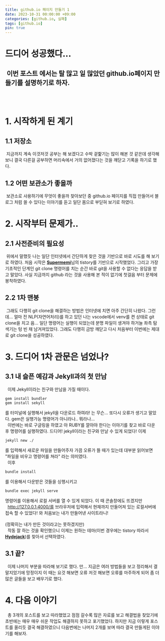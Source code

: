 ```yaml
---
title: github.io 페이지 만들기 1
date: 2023-10-31 00:00:00 +09:00
categories: [github.io, 실패]
tags: [github.io]
pin: true
---
```



드디어 성공했다...
================

&nbsp;이번 포스트 에서는 탈 많고 일 많았던 github.io페이지 만들기를 설명하기로 하자. 
-----------
<br/>
<br/>

# 1. 시작하게 된 계기
## 1.1 저장소
&nbsp;지금까지 계속 이것저것 공부는 해 보겠다고 수박 겉핥기는 많이 해본 것 같은데 생각해 보니 결국 다른걸 공부하면 머리속에서 거의 없어졌다는 것을 꺠닫고 기록을 하기로 했다.
## 1.2 어떤 보관소가 좋을까
&nbsp;보관소로 사용하기에 무엇이 좋을까 찾아보던 중 github.io 페이지를 직접 만들어서 블로그 처럼 쓸 수 있다는 이야기를 듣고 일단 몸으로 부딛혀 보기로 하였다.
# 2. 시작부터 문제가..
## 2.1 사전준비의 필요성
&nbsp;위에서 말했듯 나는 일단 인터넷에서 간단하게 찾은 것을 기반으로 바로 시도를 해 보기로 하였다. 처음 시작은 [**Supermemi**](https://supermemi.tistory.com/entry/%EB%82%98%EB%A7%8C%EC%9D%98-%EB%B8%94%EB%A1%9C%EA%B7%B8-%EB%A7%8C%EB%93%A4%EA%B8%B0-Git-hub-blog-GitHubio)님의 tistory를 기반으로 시작했었다. 그리고 가장 기초적인 단계인 git clone 명령어를 치는 순간 바로 git을 사용할 수 없다는 응답을 받고 말았다. 사실 지금까지 github 라는 것을 사용해 본 적이 없기에 첫걸음 부터 문제에 봉착하였다.
## 2.2 1차 맨붕
&nbsp;그래도 다행히 git clone을 해결하는 방법은 인터넷에 치면 아주 간단히 나왔다. 그런데... 얼마 전 NLP(자연어처리)를 하고 있던 나는 vscode에서 venv를 켠 상태로 git clone을 치고 음... 일단 명령어는 실행이 되었는데 분명 파일이 생겨야 하거늘 좌측 탐색기는 텅 빈 채 남겨져있었다. 그래도 다행히 금방 깨닫고 다시 처음부터 이번에는 제대로 git clone을 성공하였다.
# 3. 드디어 1차 관문은 넘었나?
## 3.1 내 슬픈 예감과 Jekyll과의 첫 만남
&nbsp; 이제 Jekyll이라는 친구와 만남을 가질 때이다.
```shell
gem install bundler
gem install sekyll
```
를 터미널에 실행해서 jekyll을 다운로드 하여라! 는 무슨... 또다시 오류가 생기고 말았다.&nbsp;gem은 실행가능 명령어가 아니라나.. 뭐라나...<br/>
&nbsp; 이번에는 바로 구글링을 하였고 아 RUBY를 깔아야 한다는 이야기를 찾고 바로 다운 후 명령어를 실행하였다. 드디어! jekyll이라는 친구와 만날 수 있게 되었다!
이제 
```shell
jekyll new ./
```
를 입력해서 새로운 파일을 만들어주자 가끔 오류가 뜰 때가 있는데 대부분 읽어보면 "파일을 비우고 명령어를 쳐라" 라는 의미였다.
<br/>
&nbsp; 이후
```shell
bundle install 
```
를 이용해서 다운받은 것들을 싱행시키고
```shell
bundle exec jekyll serve
```
명령어를 이용해서 로컬 서버를 열 수 있게 되었다. 이 때 콘솔창에도 뜨겠지만 
<br/>&nbsp; http://127.0.0.1:4000/를 브라우저에 입력해서 현재까지 만들어져 있는 로컬서버에 접속 할 수 있었다! 와 처음보는 내가 만들어낸 사이트라니!<br/><br/>(정확히는 내가 만든 것이라고는 못하겠지만)
<br/>&nbsp; 작동 잘 하는 것을 확인했으니 이제는 원하는 테마(이번 경우에는 tistory 따라서 [**Hydejack**](https://hydejack.com/))를 찾아서 선택하였다.
## 3.1 끝?
&nbsp; 이제 나머지 부분을 따라해 보기로 했다. 만... 지금은 여러 방법들을 보고 정리해서 결말지었기에 망정이지 이 때는 요것 해보면 오류 저것 해보면 오류를 마주하게 되어 좀 더 많은 글들을 보고 배우기로 했다.
# 4. 다음 이야기
&nbsp; 총 3개의 포스트를 보고 따라했었고 점점 갈수록 많은 자료를 보고 해결법을 찾았기에 초반에는 매우 매우 쉬운 작업도 해결하지 못하고 포기했었다. 하지만 지금 이렇게 포스트를 올리듯 결국 해결하였으니 다음번에는 나머지 2개를 보며 따라 결국 만들게된 이야기를 해보자.